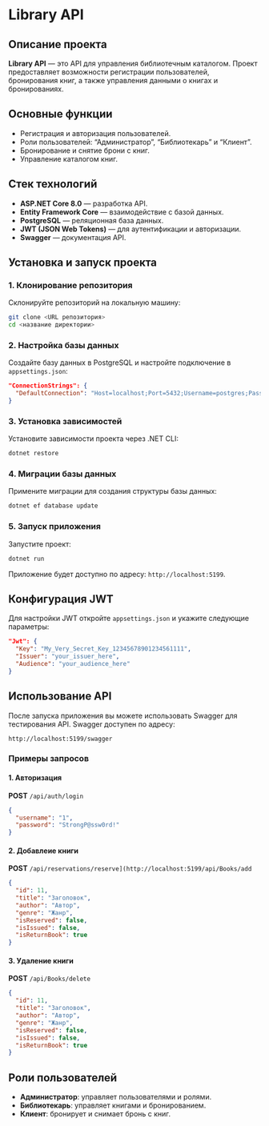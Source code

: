 # Library API

## Описание проекта

**Library API** — это API для управления библиотечным каталогом. Проект предоставляет возможности регистрации пользователей, бронирования книг, а также управления данными о книгах и бронированиях.

## Основные функции

- Регистрация и авторизация пользователей.
- Роли пользователей: “Администратор”, “Библиотекарь” и “Клиент”.
- Бронирование и снятие брони с книг.
- Управление каталогом книг.

## Стек технологий

- **ASP.NET Core 8.0** — разработка API.
- **Entity Framework Core** — взаимодействие с базой данных.
- **PostgreSQL** — реляционная база данных.
- **JWT (JSON Web Tokens)** — для аутентификации и авторизации.
- **Swagger** — документация API.

## Установка и запуск проекта

### 1. Клонирование репозитория

Склонируйте репозиторий на локальную машину:
```bash
git clone <URL репозитория>
cd <название директории>
```

### 2. Настройка базы данных

Создайте базу данных в PostgreSQL и настройте подключение в `appsettings.json`:
```json
"ConnectionStrings": {
  "DefaultConnection": "Host=localhost;Port=5432;Username=postgres;Password=postgres;Database=library_db"
}
```

### 3. Установка зависимостей

Установите зависимости проекта через .NET CLI:
```bash
dotnet restore
```

### 4. Миграции базы данных

Примените миграции для создания структуры базы данных:
```bash
dotnet ef database update
```

### 5. Запуск приложения

Запустите проект:
```bash
dotnet run
```
Приложение будет доступно по адресу: `http://localhost:5199`.

## Конфигурация JWT

Для настройки JWT откройте `appsettings.json` и укажите следующие параметры:
```json
"Jwt": {
  "Key": "My_Very_Secret_Key_12345678901234561111",
  "Issuer": "your_issuer_here",
  "Audience": "your_audience_here"
}
```

## Использование API

После запуска приложения вы можете использовать Swagger для тестирования API. Swagger доступен по адресу:
```
http://localhost:5199/swagger
```

### Примеры запросов

#### 1. Авторизация
**POST** `/api/auth/login`
```json
{
  "username": "1",
  "password": "StrongP@ssw0rd!"
}
```

#### 2. Добавлеие книги
**POST** `/api/reservations/reserve](http://localhost:5199/api/Books/add`
```json
{
  "id": 11,
  "title": "Заголовок",
  "author": "Автор",
  "genre": "Жанр",
  "isReserved": false,
  "isIssued": false,
  "isReturnBook": true
}
```

#### 3. Удаление книги
**POST** `/api/Books/delete`
```json
{
  "id": 11,
  "title": "Заголовок",
  "author": "Автор",
  "genre": "Жанр",
  "isReserved": false,
  "isIssued": false,
  "isReturnBook": true
}
```

## Роли пользователей

- **Администратор**: управляет пользователями и ролями.
- **Библиотекарь**: управляет книгами и бронированием.
- **Клиент**: бронирует и снимает бронь с книг.


